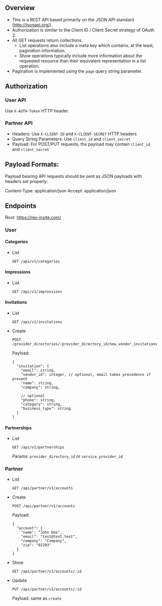 ## Overview

- This is a REST API based primarily on the JSON API standard (http://jsonapi.org/).
- Authorization is similar to the Client ID / Client Secret strategy of OAuth 2.
- All GET requests return collections.
	- List operations also include a meta key which contains, at the least, pagination information.
	- Show operations typically include more information about the requested resource than their equivalent representation in a list operation.
- Pagination is implemented using the `page` query string parameter.

## Authorization

### User API

Use `X-AUTH-Token` HTTP header.

### Partner API

- Headers: Use `X-CLIENT-ID` and `X-CLIENT-SECRET` HTTP headers
- Query String Parameters: Use `client_id` and `client_secret`
- Payload: For POST/PUT requests, the payload may contain `client_id` and `client_secret`

## Payload Formats:

Payload bearing API requests should be sent as JSON payloads with headers set properly:

   Content-Type: application/json
   Accept: application/json

## Endpoints

Root: https://rev-insite.com/

### User

#### Categories

* List
	
  `GET /api/v1/categories`
	
#### Impressions

* List

  `GET /api/v1/impressions`
	
#### Invitations

* List

  `GET /api/v1/invitations`

* Create

  `POST /provider_directories/:provider_directory_id/new_vendor_invitations`
	
  Payload:
  
  ```
  {
    "invitation": {
      "email": string,
      "vendor_id": integer, // optional, email takes precedence if present
      "name": string,
      "company": string,

      // optional
      "phone": string,
      "category": string,
      "business_type": string
    }
  }
  ```
	
#### Partnerships

* List

  `GET /api/v1/partnerships`
	
  Params: `provider_directory_id` or `service_provider_id`

### Partner

* List

  `GET /api/partner/v1/accounts`

* Create

  `POST /api/partner/v1/accounts`

  Payload:

    ```
    {
      "account": {
        "name": “John Doe",
        "email": "test@test.test",
        "company": "Company",
        "zip": "02203"
      }
    }
    ```

* Show

  `GET /api/partner/v1/accounts/:id`

* Update

  `PUT /api/partner/v1/accounts/:id`
	
  Payload: same as `create`
